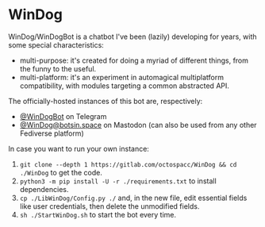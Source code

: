 # WinDog

WinDog/WinDogBot is a chatbot I've been (lazily) developing for years, with some special characteristics:

* multi-purpose: it's created for doing a myriad of different things, from the funny to the useful.
* multi-platform: it's an experiment in automagical multiplatform compatibility, with modules targeting a common abstracted API.

The officially-hosted instances of this bot are, respectively:

* [@WinDogBot](https://t.me/WinDogBot) on Telegram
* [@WinDog@botsin.space](https://botsin.space/@WinDog) on Mastodon (can also be used from any other Fediverse platform)

In case you want to run your own instance:

1. `git clone --depth 1 https://gitlab.com/octospacc/WinDog && cd ./WinDog` to get the code.
2. `python3 -m pip install -U -r ./requirements.txt` to install dependencies.
3. `cp ./LibWinDog/Config.py ./` and, in the new file, edit essential fields like user credentials, then delete the unmodified fields.
4. `sh ./StartWinDog.sh` to start the bot every time.

